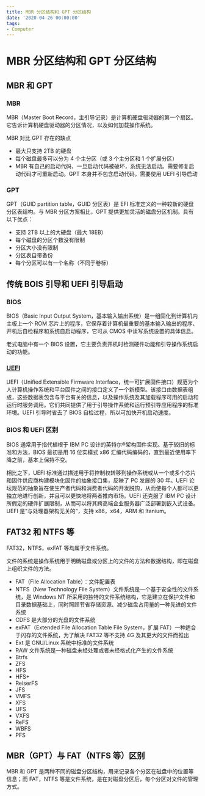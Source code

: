 ```yaml
---
title: MBR 分区结构和 GPT 分区结构
date: '2020-04-26 00:00:00'
tags:
- Computer
---
```

# MBR 分区结构和 GPT 分区结构

## MBR 和 GPT

### MBR

MBR（Master Boot Record，主引导记录）是计算机硬盘驱动器的第一个扇区。它告诉计算机硬盘驱动器的分区情况，以及如何加载操作系统。

MBR 对比 GPT 存在的缺点
- 最大只支持 2TB 的硬盘
- 每个磁盘最多可以分为 4 个主分区（或  3 个主分区和 1 个扩展分区）
- MBR 有自己的启动代码，一旦启动代码被破坏，系统无法启动。需要修复启动代码才可重新启动。GPT 本身并不包含启动代码，需要使用 UEFI 引导启动

### GPT

GPT（GUID partition table，GUID 分区表）是 EFI 标准定义的一种较新的硬盘分区表结构。与 MBR 分区方案相比，GPT 提供更加灵活的磁盘分区机制。具有以下优点：
- 支持 2TB 以上的大硬盘（最大 18EB）
- 每个磁盘的分区个数没有限制
- 分区大小没有限制
- 分区表自带备份
- 每个分区可以有一个名称（不同于卷标）


## 传统 BOIS 引导和 UEFI 引导启动

### BIOS

BIOS（Basic Input Output System，基本输入输出系统）是一组固化到计算机内主板上一个 ROM 芯片上的程序，它保存着计算机最重要的基本输入输出的程序、开机后自检程序和系统自启动程序，它可从 CMOS 中读写系统设置的具体信息。

老式电脑中有一个 BIOS 设置，它主要负责开机时检测硬件功能和引导操作系统启动的功能。

### [UEFI](http://www.uefi.org/)

UEFI（Unified Extensible Firmware Interface，统一可扩展固件接口）规范为个人计算机操作系统和平台固件之间的接口定义了一个新模型。该接口由数据表组成，这些数据表包含与平台有关的信息，以及操作系统及其加载程序可用的启动和运行时服务调用。它们共同提供了用于引导操作系统和运行预引导应用程序的标准环境。UEFI 引导时省去了 BIOS 自检过程，所以可加快开机启动速度。


### BIOS 和 UEFI 区别

BIOS 通常用于指代植根于 IBM PC 设计的英特尔®架构固件实现。基于较旧的标准和方法，BIOS 最初是用 16 位实模式 x86 汇编代码编码的，直到最近使用率下降之前，基本上保持不变。

相比之下，UEFI 标准通过描述用于将控制权转移到操作系统或从一个或多个芯片和固件供应商构建模块化固件的抽象接口集，反映了 PC 发展的 30 年。UEFI 论坛规范的抽象旨在使生产者代码和消费者代码的开发脱钩，从而使每个人都可以更独立地进行创新，并且可以更快地将两者推向市场。UEFI 还克服了 IBM PC 设计所假定的硬件扩展限制，从而可以将其跨高端企业服务器广泛部署到嵌入式设备。UEFI 是“与处理器架构无关的“，支持 x86，x64，ARM 和 Itanium。


## FAT32 和 NTFS 等

FAT32，NTFS，exFAT 等均属于文件系统。

文件的系统是操作系统用于明确磁盘或分区上的文件的方法和数据结构，即在磁盘上组织文件的方法。

- FAT（File Allocation Table）：文件配置表
- NTFS（New Technology File System）文件系统是一个基于安全性的文件系统，是 Windows NT 所采用的独特的文件系统结构，它是建立在保护文件和目录数据基础上，同时照顾节省存储资源、减少磁盘占用量的一种先进的文件系统
- CDFS 是大部分的光盘的文件系统
- exFAT（Extended File Allocation Table File System，扩展 FAT）一种适合于闪存的文件系统，为了解决 FAT32 等不支持 4G 及其更大的文件而推出
- Ext 是 GNU/Linux 系统中标准的文件系统
- RAW 文件系统是一种磁盘未经处理或者未经格式化产生的文件系统
- Btrfs
- ZFS
- HFS
- HFS+
- ReiserFS
- JFS
- VMFS
- XFS
- UFS
- VXFS
- ReFS
- WBFS
- PFS

## MBR（GPT）与 FAT（NTFS 等）区别

MBR 和 GPT 是两种不同的磁盘分区结构，用来记录各个分区在磁盘中的位置等信息；而 FAT，NTFS 等是文件系统，是在对磁盘分区后，每个分区对文件的管理方式。
